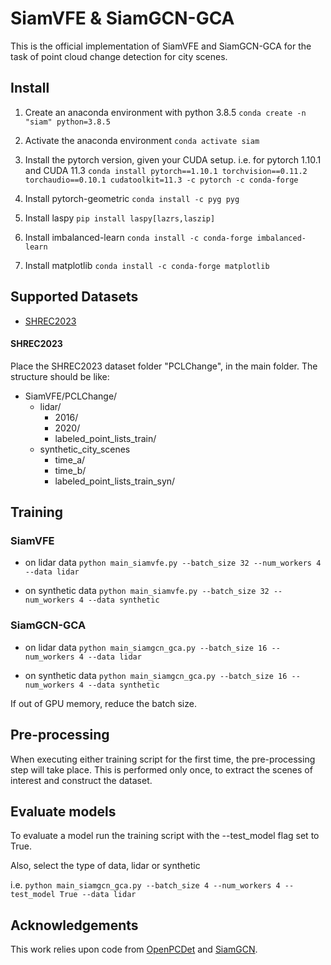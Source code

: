 # SiamVFE & SiamGCN-GCA
This is the official implementation of SiamVFE and SiamGCN-GCA for the task of point cloud change detection for city scenes.

## Install
1. Create an anaconda environment with python 3.8.5
`conda create -n "siam" python=3.8.5`

2.  Activate the anaconda environment
`conda activate siam`

3. Install the pytorch version, given your CUDA setup. 
i.e. for pytorch 1.10.1 and CUDA 11.3
`conda install pytorch==1.10.1 torchvision==0.11.2 torchaudio==0.10.1 cudatoolkit=11.3 -c pytorch -c conda-forge` 

4. Install pytorch-geometric
`conda install -c pyg pyg`

5. Install laspy
`pip install laspy[lazrs,laszip]`

6. Install imbalanced-learn
`conda install -c conda-forge imbalanced-learn`

7. Install matplotlib
`conda install -c conda-forge matplotlib`


## Supported Datasets
- [SHREC2023](https://yhldrf.github.io/pointcloudchange/)

#### SHREC2023
Place the SHREC2023 dataset folder "PCLChange", in the main folder. The structure should be like:

- SiamVFE/PCLChange/
 	- lidar/
 		- 2016/
 		- 2020/
 		- labeled_point_lists_train/
	- synthetic_city_scenes
		- time_a/
		- time_b/
		- labeled_point_lists_train_syn/
 		

## Training
### SiamVFE
- on lidar data
 `python main_siamvfe.py --batch_size 32 --num_workers 4 --data lidar`
 
- on synthetic data
 `python main_siamvfe.py --batch_size 32 --num_workers 4 --data synthetic`
 
### SiamGCN-GCA 
- on lidar data
 `python main_siamgcn_gca.py --batch_size 16 --num_workers 4 --data lidar`
 
- on synthetic data
 `python main_siamgcn_gca.py --batch_size 16 --num_workers 4 --data synthetic`

If out of GPU memory, reduce the batch size.

## Pre-processing
When executing either training script for the first time, the pre-processing step will take place. This is performed only once, to extract the scenes of interest and construct the dataset.

## Evaluate models
To evaluate a model run the training script with the --test_model flag set to True.

Also, select the type of data, lidar or synthetic

 i.e. 
`python main_siamgcn_gca.py --batch_size 4 --num_workers 4 --test_model True --data lidar`

## Acknowledgements
This work relies upon code from  [OpenPCDet](https://github.com/open-mmlab/OpenPCDet) and  [SiamGCN](https://github.com/kutao207/SiamGCN).

   
                


